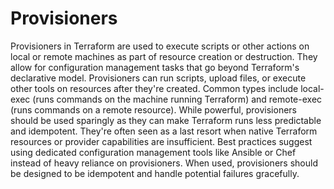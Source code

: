 # Provisioners

Provisioners in Terraform are used to execute scripts or other actions on local or remote machines as part of resource creation or destruction. They allow for configuration management tasks that go beyond Terraform's declarative model. Provisioners can run scripts, upload files, or execute other tools on resources after they're created. Common types include local-exec (runs commands on the machine running Terraform) and remote-exec (runs commands on a remote resource). While powerful, provisioners should be used sparingly as they can make Terraform runs less predictable and idempotent. They're often seen as a last resort when native Terraform resources or provider capabilities are insufficient. Best practices suggest using dedicated configuration management tools like Ansible or Chef instead of heavy reliance on provisioners. When used, provisioners should be designed to be idempotent and handle potential failures gracefully.